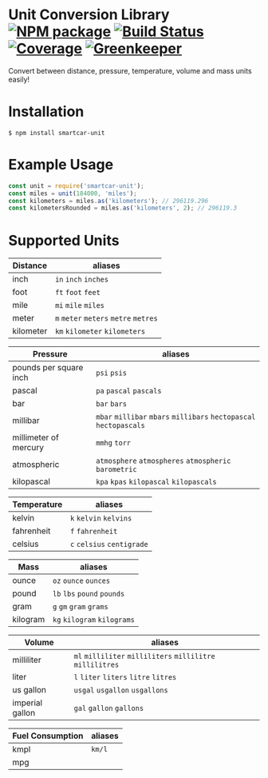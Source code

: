 # Unit Conversion Library [![NPM package][npm-image]][npm-url] [![Build Status][ci-image]][ci-url] [![Coverage][coverage-image]][coverage-url] [![Greenkeeper][gk-image]][gk-url]

Convert between distance, pressure, temperature, volume and mass units easily!

# Installation

`$ npm install smartcar-unit`

# Example Usage

```javascript
const unit = require('smartcar-unit');
const miles = unit(184000, 'miles');
const kilometers = miles.as('kilometers'); // 296119.296
const kilometersRounded = miles.as('kilometers', 2); // 296119.3
```

# Supported Units

| Distance | aliases |
|----------|---------|
| inch | `in` `inch` `inches`|
| foot | `ft` `foot` `feet` |
| mile | `mi` `mile` `miles` |
| meter | `m` `meter` `meters` `metre` `metres` |
| kilometer | `km` `kilometer` `kilometers` |

| Pressure | aliases |
|----------|---------|
| pounds per square inch| `psi` `psis` |
| pascal | `pa` `pascal` `pascals` |
| bar | `bar` `bars` |
| millibar | `mbar` `millibar` `mbars` `millibars` `hectopascal` `hectopascals` |
| millimeter of mercury | `mmhg` `torr` |
| atmospheric | `atmosphere` `atmospheres` `atmospheric` `barometric` |
| kilopascal | `kpa` `kpas` `kilopascal` `kilopascals` |

| Temperature | aliases |
| ----------- | ------- |
| kelvin | `k` `kelvin` `kelvins` |
| fahrenheit | `f` `fahrenheit` |
| celsius | `c` `celsius` `centigrade` |

| Mass | aliases |
| ---- | ------- |
| ounce | `oz` `ounce` `ounces` |
| pound | `lb` `lbs` `pound` `pounds` |
| gram | `g` `gm` `gram` `grams` |
| kilogram | `kg` `kilogram` `kilograms` |

| Volume | aliases |
| ------ | ------- |
| milliliter  | `ml` `milliliter` `milliliters` `millilitre` `millilitres`|
| liter  | `l` `liter` `liters` `litre` `litres`|
| us gallon | `usgal` `usgallon` `usgallons` |
| imperial gallon | `gal` `gallon` `gallons` |

| Fuel Consumption | aliases |
| ------ | ------- |
| kmpl  | `km/l`|
| mpg | |

[npm-url]: https://www.npmjs.com/package/smartcar-unit
[npm-image]: https://img.shields.io/npm/v/smartcar-unit.svg?style=flat-square

[ci-url]: https://travis-ci.com/smartcar/unit
[ci-image]: https://img.shields.io/travis/com/smartcar/unit/master.svg?style=flat-square

[coverage-url]: https://codecov.io/gh/smartcar/unit
[coverage-image]: https://img.shields.io/codecov/c/github/smartcar/unit/master.svg?style=flat-square

[gk-url]: https://greenkeeper.io
[gk-image]: https://badges.greenkeeper.io/smartcar/unit.svg?style=flat-square
